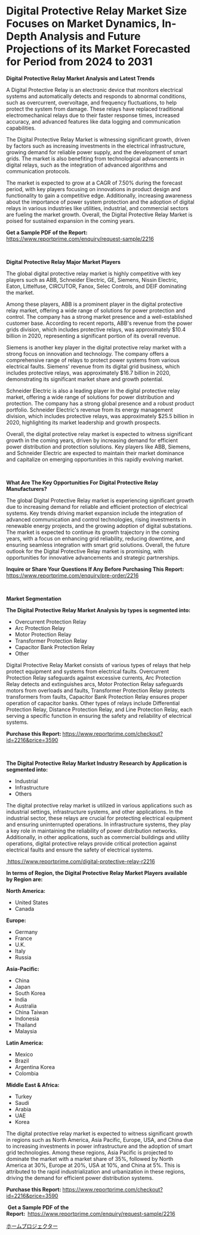 <p><h1>Digital Protective Relay Market Size Focuses on Market Dynamics, In-Depth Analysis and Future Projections of its Market Forecasted for Period from 2024 to 2031</h1></p><p><strong>Digital Protective Relay Market Analysis and Latest Trends</strong></p>
<p><p>A Digital Protective Relay is an electronic device that monitors electrical systems and automatically detects and responds to abnormal conditions, such as overcurrent, overvoltage, and frequency fluctuations, to help protect the system from damage. These relays have replaced traditional electromechanical relays due to their faster response times, increased accuracy, and advanced features like data logging and communication capabilities.</p><p>The Digital Protective Relay Market is witnessing significant growth, driven by factors such as increasing investments in the electrical infrastructure, growing demand for reliable power supply, and the development of smart grids. The market is also benefiting from technological advancements in digital relays, such as the integration of advanced algorithms and communication protocols.</p><p>The market is expected to grow at a CAGR of 7.50% during the forecast period, with key players focusing on innovations in product design and functionality to gain a competitive edge. Additionally, increasing awareness about the importance of power system protection and the adoption of digital relays in various industries like utilities, industrial, and commercial sectors are fueling the market growth. Overall, the Digital Protective Relay Market is poised for sustained expansion in the coming years.</p></p>
<p><strong>Get a Sample PDF of the Report:&nbsp;</strong> <a href="https://www.reportprime.com/enquiry/request-sample/2216">https://www.reportprime.com/enquiry/request-sample/2216</a></p>
<p>&nbsp;</p>
<p><strong>Digital Protective Relay Major Market Players</strong></p>
<p><p>The global digital protective relay market is highly competitive with key players such as ABB, Schneider Electric, GE, Siemens, Nissin Electric, Eaton, Littelfuse, CIRCUTOR, Fanox, Selec Controls, and DEIF dominating the market. </p><p>Among these players, ABB is a prominent player in the digital protective relay market, offering a wide range of solutions for power protection and control. The company has a strong market presence and a well-established customer base. According to recent reports, ABB's revenue from the power grids division, which includes protective relays, was approximately $10.4 billion in 2020, representing a significant portion of its overall revenue.</p><p>Siemens is another key player in the digital protective relay market with a strong focus on innovation and technology. The company offers a comprehensive range of relays to protect power systems from various electrical faults. Siemens' revenue from its digital grid business, which includes protective relays, was approximately $16.7 billion in 2020, demonstrating its significant market share and growth potential.</p><p>Schneider Electric is also a leading player in the digital protective relay market, offering a wide range of solutions for power distribution and protection. The company has a strong global presence and a robust product portfolio. Schneider Electric's revenue from its energy management division, which includes protective relays, was approximately $25.5 billion in 2020, highlighting its market leadership and growth prospects.</p><p>Overall, the digital protective relay market is expected to witness significant growth in the coming years, driven by increasing demand for efficient power distribution and protection solutions. Key players like ABB, Siemens, and Schneider Electric are expected to maintain their market dominance and capitalize on emerging opportunities in this rapidly evolving market.</p></p>
<p>&nbsp;</p>
<p><strong>What Are The Key Opportunities For Digital Protective Relay Manufacturers?</strong></p>
<p><p>The global Digital Protective Relay market is experiencing significant growth due to increasing demand for reliable and efficient protection of electrical systems. Key trends driving market expansion include the integration of advanced communication and control technologies, rising investments in renewable energy projects, and the growing adoption of digital substations. The market is expected to continue its growth trajectory in the coming years, with a focus on enhancing grid reliability, reducing downtime, and ensuring seamless integration with smart grid solutions. Overall, the future outlook for the Digital Protective Relay market is promising, with opportunities for innovative advancements and strategic partnerships.</p></p>
<p><strong>Inquire or Share Your Questions If Any Before Purchasing This Report:</strong> <a href="https://www.reportprime.com/enquiry/pre-order/2216">https://www.reportprime.com/enquiry/pre-order/2216</a></p>
<p>&nbsp;</p>
<p><strong>Market Segmentation</strong></p>
<p><strong>The Digital Protective Relay Market Analysis by types is segmented into:</strong></p>
<p><ul><li>Overcurrent Protection Relay</li><li>Arc Protection Relay</li><li>Motor Protection Relay</li><li>Transformer Protection Relay</li><li>Capacitor Bank Protection Relay</li><li>Other</li></ul></p>
<p><p>Digital Protective Relay Market consists of various types of relays that help protect equipment and systems from electrical faults. Overcurrent Protection Relay safeguards against excessive currents, Arc Protection Relay detects and extinguishes arcs, Motor Protection Relay safeguards motors from overloads and faults, Transformer Protection Relay protects transformers from faults, Capacitor Bank Protection Relay ensures proper operation of capacitor banks. Other types of relays include Differential Protection Relay, Distance Protection Relay, and Line Protection Relay, each serving a specific function in ensuring the safety and reliability of electrical systems.</p></p>
<p><strong>Purchase this Report:&nbsp;</strong><a href="https://www.reportprime.com/checkout?id=2216&price=3590">https://www.reportprime.com/checkout?id=2216&price=3590</a></p>
<p>&nbsp;</p>
<p><strong>The Digital Protective Relay Market Industry Research by Application is segmented into:</strong></p>
<p><ul><li>Industrial</li><li>Infrastructure</li><li>Others</li></ul></p>
<p><p>The digital protective relay market is utilized in various applications such as industrial settings, infrastructure systems, and other applications. In the industrial sector, these relays are crucial for protecting electrical equipment and ensuring uninterrupted operations. In infrastructure systems, they play a key role in maintaining the reliability of power distribution networks. Additionally, in other applications, such as commercial buildings and utility operations, digital protective relays provide critical protection against electrical faults and ensure the safety of electrical systems.</p></p>
<p><a href="https://www.reportprime.com/digital-protective-relay-r2216">&nbsp;https://www.reportprime.com/digital-protective-relay-r2216</a></p>
<p><strong>In terms of Region, the Digital Protective Relay Market Players available by Region are:</strong></p>
<p>
    <p> <strong> North America: </strong>
        <ul>
            <li>United States</li>
            <li>Canada</li>
        </ul>
        </p> 
    <p> <strong> Europe: </strong>
        <ul>
            <li>Germany</li>
            <li>France</li>
            <li>U.K.</li>
            <li>Italy</li>
            <li>Russia</li>
        </ul>
        </p> 
    <p> <strong> Asia-Pacific: </strong>
        <ul>
            <li>China</li>
            <li>Japan</li>
            <li>South Korea</li>
            <li>India</li>
            <li>Australia</li>
            <li>China Taiwan</li>
            <li>Indonesia</li>
            <li>Thailand</li>
            <li>Malaysia</li>
        </ul>
        </p> 
    <p> <strong> Latin America: </strong>
        <ul>
            <li>Mexico</li>
            <li>Brazil</li>
            <li>Argentina Korea</li>
            <li>Colombia</li>
        </ul>
        </p> 
    <p> <strong> Middle East & Africa: </strong>
        <ul>
            <li>Turkey</li>
            <li>Saudi</li>
            <li>Arabia</li>
            <li>UAE</li>
            <li>Korea</li>
        </ul>
    </p>
    </p>
<p><p>The digital protective relay market is expected to witness significant growth in regions such as North America, Asia Pacific, Europe, USA, and China due to increasing investments in power infrastructure and the adoption of smart grid technologies. Among these regions, Asia Pacific is projected to dominate the market with a market share of 35%, followed by North America at 30%, Europe at 20%, USA at 10%, and China at 5%. This is attributed to the rapid industrialization and urbanization in these regions, driving the demand for efficient power distribution systems.</p></p>
<p><strong>Purchase this Report: </strong><a href="https://www.reportprime.com/checkout?id=2216&price=3590">https://www.reportprime.com/checkout?id=2216&price=3590</a></p>
<p>&nbsp;<strong>Get a Sample PDF of the Report:&nbsp;&nbsp;</strong><a href="https://www.reportprime.com/enquiry/request-sample/2216">https://www.reportprime.com/enquiry/request-sample/2216</a></p>
<p><strong></strong></p>
<p><p><a href="https://github.com/SimeonBode1/Market-Research-Report-List-1/blob/main/543055472108.md">ホームプロジェクター</a></p></p>